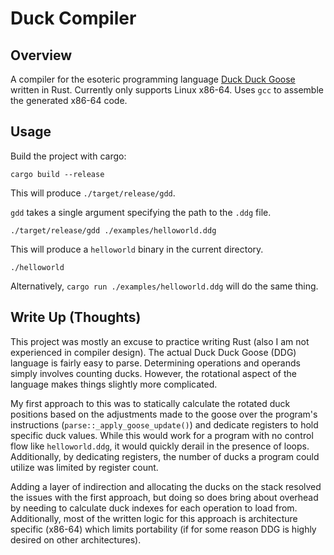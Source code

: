 # Duck Compiler

## Overview 

A compiler for the esoteric programming language 
[Duck Duck Goose](https://esolangs.org/wiki/Duck_Duck_Goose)
written in Rust. Currently only supports Linux x86-64.
Uses `gcc` to assemble the generated x86-64 code. 

## Usage

Build the project with cargo:

`cargo build --release`

This will produce `./target/release/gdd`.

`gdd` takes a single argument specifying the path to the `.ddg` file.

`./target/release/gdd ./examples/helloworld.ddg`

This will produce a `helloworld` binary in the current directory.

`./helloworld`

Alternatively, `cargo run ./examples/helloworld.ddg` will do the same thing.

## Write Up (Thoughts)

This project was mostly an excuse to practice writing Rust
(also I am not experienced in compiler design).
The actual Duck Duck Goose (DDG) language is fairly easy
to parse. Determining operations and operands simply
involves counting ducks. However, the rotational
aspect of the language makes things slightly more
complicated. 

My first approach to this was
to statically calculate the rotated duck positions
based on the adjustments made to the goose
over the program's instructions
(`parse::_apply_goose_update()`) and dedicate
registers to hold specific duck values. While this would
work for a program with no control flow like `helloworld.ddg`,
it would quickly derail in the presence of loops. Additionally,
by dedicating registers, the number of ducks a program
could utilize was limited by register count.

Adding a layer of indirection and allocating the ducks
on the stack resolved the issues with the first approach,
but doing so does bring about overhead by 
needing to calculate duck indexes for each
operation to load from. Additionally,
most of the written logic for this approach
is architecture specific (x86-64) which limits
portability (if for some reason DDG is highly desired on
other architectures).
